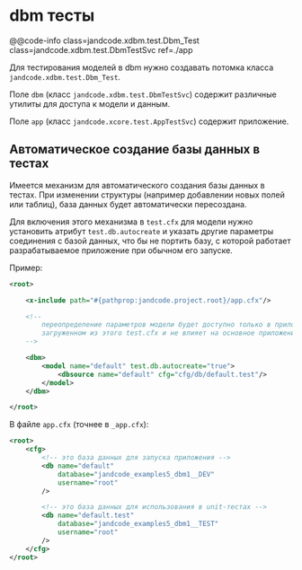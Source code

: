 
dbm тесты
=========

@@code-info
    class=jandcode.xdbm.test.Dbm_Test
    class=jandcode.xdbm.test.DbmTestSvc
    ref=./app

Для тестирования моделей в dbm нужно создавать потомка класса
`jandcode.xdbm.test.Dbm_Test`.

Поле `dbm` (класс `jandcode.xdbm.test.DbmTestSvc`)
содержит различные утилиты для доступа к модели и данным.

Поле `app` (класс `jandcode.xcore.test.AppTestSvc`)
содержит приложение.


Автоматическое создание базы данных в тестах
--------------------------------------------

Имеется механизм для автоматического создания базы данных в тестах.
При изменении структуры (например добавлении новых полей или таблиц),
база данных будет автоматически пересоздана.

Для включения этого механизма в `test.cfx` для модели нужно установить
атрибут `test.db.autocreate` и указать другие параметры соединения
с базой данных, что бы не портить базу, с которой работает
разрабатываемое приложение при обычном его запуске.

Пример:

```xml
<root>

    <x-include path="#{pathprop:jandcode.project.root}/app.cfx"/>

    <!--
        переопределение параметров модели будет доступно только в приложении
        загруженном из этого test.cfx и не влияет на основное приложение в app.cfx
    -->

    <dbm>
        <model name="default" test.db.autocreate="true">
            <dbsource name="default" cfg="cfg/db/default.test"/>
        </model>
    </dbm>

</root>
```

В файле `app.cfx` (точнее в `_app.cfx`):

```xml
<root>
    <cfg>
        <!-- это база данных для запуска приложения -->
        <db name="default"
            database="jandcode_examples5_dbm1__DEV"
            username="root"
        />

        <!-- это база данных для использования в unit-тестах -->
        <db name="default.test"
            database="jandcode_examples5_dbm1__TEST"
            username="root"
        />
    </cfg>
</root>
```






